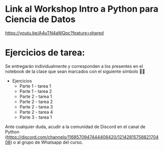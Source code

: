 # Link al Workshop Intro a Python para Ciencia de Datos
https://youtu.be/A4uTN4aWQpc?feature=shared

# Ejercicios de tarea:
Se entregarán individualmente y corresponden a los presentes en el notebook de la clase que sean marcados con el siguiente símbolo 🫴🏻

- Ejercicios
    - Parte 1 - tarea 1
    - Parte 1 - tarea 2
    - Parte 2 - tarea 1
    - Parte 2 - tarea 2
    - Parte 2 - tarea 3
    - Parte 2 - tarea 4
    - Parte 3 - tarea 1
      
 Ante cualquier duda, acudir a la comunidad de Discord en el canal de Python (https://discord.com/channels/1168570947444408420/1214281575882170408) o al grupo de Whatsapp del curso.
      
